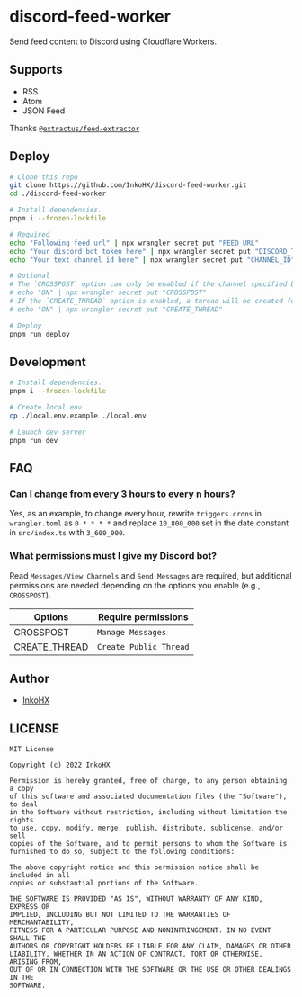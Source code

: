 # discord-feed-worker

Send feed content to Discord using Cloudflare Workers.

## Supports

- RSS
- Atom
- JSON Feed

Thanks [`@extractus/feed-extractor`](https://github.com/extractus/feed-extractor)

## Deploy

```sh
# Clone this repo
git clone https://github.com/InkoHX/discord-feed-worker.git
cd ./discord-feed-worker

# Install dependencies.
pnpm i --frozen-lockfile

# Required
echo "Following feed url" | npx wrangler secret put "FEED_URL"
echo "Your discord bot token here" | npx wrangler secret put "DISCORD_TOKEN"
echo "Your text channel id here" | npx wrangler secret put "CHANNEL_ID"

# Optional
# The `CROSSPOST` option can only be enabled if the channel specified by `CHANNEL_ID` is an announcement channel.
# echo "ON" | npx wrangler secret put "CROSSPOST"
# If the `CREATE_THREAD` option is enabled, a thread will be created for the feed you send.
# echo "ON" | npx wrangler secret put "CREATE_THREAD"

# Deploy
pnpm run deploy
```

## Development

```sh
# Install dependencies.
pnpm i --frozen-lockfile

# Create local.env
cp ./local.env.example ./local.env

# Launch dev server
pnpm run dev
```

## FAQ

### Can I change from every 3 hours to every n hours?

Yes, as an example, to change every hour, rewrite `triggers.crons` in `wrangler.toml` as `0 * * * *` and replace `10_800_000` set in the date constant in `src/index.ts` with `3_600_000`.

### What permissions must I give my Discord bot?

Read `Messages/View Channels` and `Send Messages` are required, but additional permissions are needed depending on the options you enable (e.g., `CROSSPOST`).

| Options       | Require permissions    |
| ------------- | ---------------------- |
| CROSSPOST     | `Manage Messages`      |
| CREATE_THREAD | `Create Public Thread` |

## Author

- [InkoHX](https://github.com/InkoHX)

## LICENSE

```text
MIT License

Copyright (c) 2022 InkoHX

Permission is hereby granted, free of charge, to any person obtaining a copy
of this software and associated documentation files (the "Software"), to deal
in the Software without restriction, including without limitation the rights
to use, copy, modify, merge, publish, distribute, sublicense, and/or sell
copies of the Software, and to permit persons to whom the Software is
furnished to do so, subject to the following conditions:

The above copyright notice and this permission notice shall be included in all
copies or substantial portions of the Software.

THE SOFTWARE IS PROVIDED "AS IS", WITHOUT WARRANTY OF ANY KIND, EXPRESS OR
IMPLIED, INCLUDING BUT NOT LIMITED TO THE WARRANTIES OF MERCHANTABILITY,
FITNESS FOR A PARTICULAR PURPOSE AND NONINFRINGEMENT. IN NO EVENT SHALL THE
AUTHORS OR COPYRIGHT HOLDERS BE LIABLE FOR ANY CLAIM, DAMAGES OR OTHER
LIABILITY, WHETHER IN AN ACTION OF CONTRACT, TORT OR OTHERWISE, ARISING FROM,
OUT OF OR IN CONNECTION WITH THE SOFTWARE OR THE USE OR OTHER DEALINGS IN THE
SOFTWARE.
```
